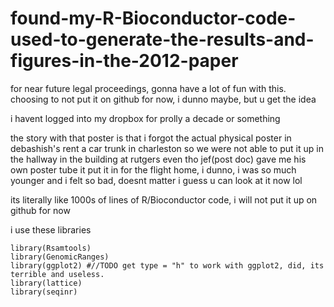# found-my-R-Bioconductor-code-used-to-generate-the-results-and-figures-in-the-2012-paper

for near future legal proceedings, gonna have a lot of fun with this. choosing to not put it on github for now, i dunno maybe, but u get the idea

i havent logged into my dropbox for prolly a decade or something

the story with that poster is that i forgot the actual physical poster in debashish's rent a car trunk in charleston so we were not able to put it up in the hallway in the building at rutgers even tho jef(post doc) gave me his own poster tube it put it in for the flight home, i dunno, i was so much younger and i felt so bad, doesnt matter i guess u can look at it now lol

its literally like 1000s of lines of R/Bioconductor code, i will not put it up on github for now

i use these libraries

```
library(Rsamtools)
library(GenomicRanges)
library(ggplot2) #//TODO get type = "h" to work with ggplot2, did, its terrible and useless.
library(lattice)
library(seqinr)
```

